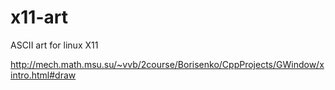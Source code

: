 # x11-art
ASCII art for linux X11

http://mech.math.msu.su/~vvb/2course/Borisenko/CppProjects/GWindow/xintro.html#draw
